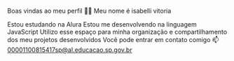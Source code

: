 Boas vindas ao meu perfil 💙💙
Meu nome é isabelli vitoria 

Estou estudando na Alura
Estou me desenvolvendo na linguagem JavaScript
Utilizo esse espaço para minha organização e compartilhamento dos meu projetos desenvolvidos
Você pode entrar em contato comigo 📫
00001100815417sp@al.educacao.sp.gov.br
